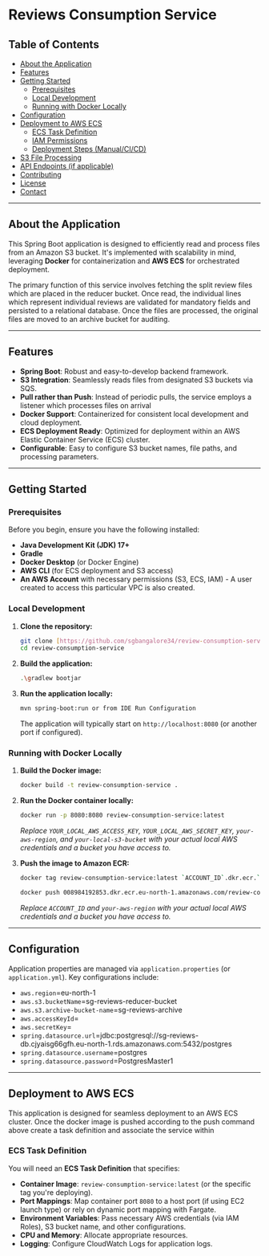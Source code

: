 # Reviews Consumption Service

## Table of Contents

* [About the Application](#about-the-application)
* [Features](#features)
* [Getting Started](#getting-started)
    * [Prerequisites](#prerequisites)
    * [Local Development](#local-development)
    * [Running with Docker Locally](#running-with-docker-locally)
* [Configuration](#configuration)
* [Deployment to AWS ECS](#deployment-to-aws-ecs)
    * [ECS Task Definition](#ecs-task-definition)
    * [IAM Permissions](#iam-permissions)
    * [Deployment Steps (Manual/CI/CD)](#deployment-steps-manualcicd)
* [S3 File Processing](#s3-file-processing)
* [API Endpoints (if applicable)](#api-endpoints-if-applicable)
* [Contributing](#contributing)
* [License](#license)
* [Contact](#contact)

---

## About the Application

This Spring Boot application is designed to efficiently read and process files from an Amazon S3 bucket. It's implemented with scalability in mind, leveraging **Docker** for containerization and **AWS ECS** for orchestrated deployment. 

The primary function of this service involves fetching the split review files which are placed in the reducer bucket. Once read, the individual lines which represent individual reviews are validated for mandatory fields and persisted to a relational database. Once the files are processed, the original files are moved to an archive bucket for auditing.

---

## Features

* **Spring Boot**: Robust and easy-to-develop backend framework.
* **S3 Integration**: Seamlessly reads files from designated S3 buckets via SQS.
* **Pull rather than Push**: Instead of periodic pulls, the service employs a listener which processes files on arrival 
* **Docker Support**: Containerized for consistent local development and cloud deployment.
* **ECS Deployment Ready**: Optimized for deployment within an AWS Elastic Container Service (ECS) cluster.
* **Configurable**: Easy to configure S3 bucket names, file paths, and processing parameters.

---

## Getting Started

### Prerequisites

Before you begin, ensure you have the following installed:

* **Java Development Kit (JDK) 17+**
* **Gradle**
* **Docker Desktop** (or Docker Engine)
* **AWS CLI** (for ECS deployment and S3 access)
* **An AWS Account** with necessary permissions (S3, ECS, IAM) - A user created to access this particular VPC is also created. 

### Local Development

1.  **Clone the repository:**

    ```bash
    git clone [https://github.com/sgbangalore34/review-consumption-service.git]
    cd review-consumption-service
    ```

2.  **Build the application:**

    ```bash
    .\gradlew bootjar
    ```

3.  **Run the application locally:**

    ```bash
    mvn spring-boot:run or from IDE Run Configuration
    ```

    The application will typically start on `http://localhost:8080` (or another port if configured).

### Running with Docker Locally

1.  **Build the Docker image:**

    ```bash
    docker build -t review-consumption-service .
    ```

2.  **Run the Docker container locally:**

    ```bash
    docker run -p 8080:8080 review-consumption-service:latest
    ```
    *Replace `YOUR_LOCAL_AWS_ACCESS_KEY`, `YOUR_LOCAL_AWS_SECRET_KEY`, `your-aws-region`, and `your-local-s3-bucket` with your actual local AWS credentials and a bucket you have access to.*
 
3. **Push the image to Amazon ECR:**

    ```bash
    docker tag review-consumption-service:latest `ACCOUNT_ID`.dkr.ecr.`your-aws-region`.amazonaws.com/review-consumption-service:latest
   
   docker push 008984192853.dkr.ecr.eu-north-1.amazonaws.com/review-consumption-service:latest
    ```
    *Replace `ACCOUNT_ID` and `your-aws-region` with your actual local AWS credentials and a bucket you have access to.*
---

## Configuration

Application properties are managed via `application.properties` (or `application.yml`). Key configurations include:

* `aws.region`=eu-north-1
* `aws.s3.bucketName`=sg-reviews-reducer-bucket
* `aws.s3.archive-bucket-name`=sg-reviews-archive
* `aws.accessKeyId`=
* `aws.secretKey`=
* `spring.datasource.url`=jdbc:postgresql://sg-reviews-db.cjyaisg66gfh.eu-north-1.rds.amazonaws.com:5432/postgres
* `spring.datasource.username`=postgres
* `spring.datasource.password`=PostgresMaster1

---

## Deployment to AWS ECS

This application is designed for seamless deployment to an AWS ECS cluster. Once the docker image is pushed according to the push command above create a task definition and associate the service within

### ECS Task Definition

You will need an **ECS Task Definition** that specifies:

* **Container Image**: `review-consumption-service:latest` (or the specific tag you're deploying).
* **Port Mappings**: Map container port `8080` to a host port (if using EC2 launch type) or rely on dynamic port mapping with Fargate.
* **Environment Variables**: Pass necessary AWS credentials (via IAM Roles), S3 bucket name, and other configurations.
* **CPU and Memory**: Allocate appropriate resources.
* **Logging**: Configure CloudWatch Logs for application logs.